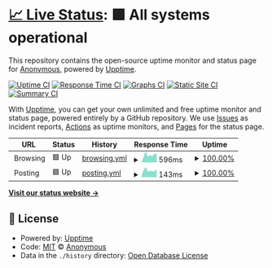 # [📈 Live Status](https://status.lolcow.farm): <!--live status--> **🟩 All systems operational**

This repository contains the open-source uptime monitor and status page for [Anonymous](https://status.lolcow.farm), powered by [Upptime](https://github.com/upptime/upptime).

[![Uptime CI](https://github.com/LCstatus/LCstatus.github.io/workflows/Uptime%20CI/badge.svg)](https://github.com/LCstatus/LCstatus.github.io/actions?query=workflow%3A%22Uptime+CI%22)
[![Response Time CI](https://github.com/LCstatus/LCstatus.github.io/workflows/Response%20Time%20CI/badge.svg)](https://github.com/LCstatus/LCstatus.github.io/actions?query=workflow%3A%22Response+Time+CI%22)
[![Graphs CI](https://github.com/LCstatus/LCstatus.github.io/workflows/Graphs%20CI/badge.svg)](https://github.com/LCstatus/LCstatus.github.io/actions?query=workflow%3A%22Graphs+CI%22)
[![Static Site CI](https://github.com/LCstatus/LCstatus.github.io/workflows/Static%20Site%20CI/badge.svg)](https://github.com/LCstatus/LCstatus.github.io/actions?query=workflow%3A%22Static+Site+CI%22)
[![Summary CI](https://github.com/LCstatus/LCstatus.github.io/workflows/Summary%20CI/badge.svg)](https://github.com/LCstatus/LCstatus.github.io/actions?query=workflow%3A%22Summary+CI%22)

With [Upptime](https://upptime.js.org), you can get your own unlimited and free uptime monitor and status page, powered entirely by a GitHub repository. We use [Issues](https://github.com/LCstatus/LCstatus.github.io/issues) as incident reports, [Actions](https://github.com/LCstatus/LCstatus.github.io/actions) as uptime monitors, and [Pages](https://status.lolcow.farm) for the status page.

<!--start: status pages-->
<!-- This summary is generated by Upptime (https://github.com/upptime/upptime) -->
<!-- Do not edit this manually, your changes will be overwritten -->
<!-- prettier-ignore -->
| URL | Status | History | Response Time | Uptime |
| --- | ------ | ------- | ------------- | ------ |
| <img alt="" src="https://icons.duckduckgo.com/ip3/null.ico" height="13"> Browsing | 🟩 Up | [browsing.yml](https://github.com/LCstatus/LCstatus.github.io/commits/HEAD/history/browsing.yml) | <details><summary><img alt="Response time graph" src="./graphs/browsing/response-time-week.png" height="20"> 596ms</summary><br><a href="https://status.lolcow.farm/history/browsing"><img alt="Response time 520" src="https://img.shields.io/endpoint?url=https%3A%2F%2Fraw.githubusercontent.com%2FLCstatus%2FLCstatus.github.io%2FHEAD%2Fapi%2Fbrowsing%2Fresponse-time.json"></a><br><a href="https://status.lolcow.farm/history/browsing"><img alt="24-hour response time 1466" src="https://img.shields.io/endpoint?url=https%3A%2F%2Fraw.githubusercontent.com%2FLCstatus%2FLCstatus.github.io%2FHEAD%2Fapi%2Fbrowsing%2Fresponse-time-day.json"></a><br><a href="https://status.lolcow.farm/history/browsing"><img alt="7-day response time 596" src="https://img.shields.io/endpoint?url=https%3A%2F%2Fraw.githubusercontent.com%2FLCstatus%2FLCstatus.github.io%2FHEAD%2Fapi%2Fbrowsing%2Fresponse-time-week.json"></a><br><a href="https://status.lolcow.farm/history/browsing"><img alt="30-day response time 506" src="https://img.shields.io/endpoint?url=https%3A%2F%2Fraw.githubusercontent.com%2FLCstatus%2FLCstatus.github.io%2FHEAD%2Fapi%2Fbrowsing%2Fresponse-time-month.json"></a><br><a href="https://status.lolcow.farm/history/browsing"><img alt="1-year response time 504" src="https://img.shields.io/endpoint?url=https%3A%2F%2Fraw.githubusercontent.com%2FLCstatus%2FLCstatus.github.io%2FHEAD%2Fapi%2Fbrowsing%2Fresponse-time-year.json"></a></details> | <details><summary><a href="https://status.lolcow.farm/history/browsing">100.00%</a></summary><a href="https://status.lolcow.farm/history/browsing"><img alt="All-time uptime 98.35%" src="https://img.shields.io/endpoint?url=https%3A%2F%2Fraw.githubusercontent.com%2FLCstatus%2FLCstatus.github.io%2FHEAD%2Fapi%2Fbrowsing%2Fuptime.json"></a><br><a href="https://status.lolcow.farm/history/browsing"><img alt="24-hour uptime 100.00%" src="https://img.shields.io/endpoint?url=https%3A%2F%2Fraw.githubusercontent.com%2FLCstatus%2FLCstatus.github.io%2FHEAD%2Fapi%2Fbrowsing%2Fuptime-day.json"></a><br><a href="https://status.lolcow.farm/history/browsing"><img alt="7-day uptime 100.00%" src="https://img.shields.io/endpoint?url=https%3A%2F%2Fraw.githubusercontent.com%2FLCstatus%2FLCstatus.github.io%2FHEAD%2Fapi%2Fbrowsing%2Fuptime-week.json"></a><br><a href="https://status.lolcow.farm/history/browsing"><img alt="30-day uptime 100.00%" src="https://img.shields.io/endpoint?url=https%3A%2F%2Fraw.githubusercontent.com%2FLCstatus%2FLCstatus.github.io%2FHEAD%2Fapi%2Fbrowsing%2Fuptime-month.json"></a><br><a href="https://status.lolcow.farm/history/browsing"><img alt="1-year uptime 96.48%" src="https://img.shields.io/endpoint?url=https%3A%2F%2Fraw.githubusercontent.com%2FLCstatus%2FLCstatus.github.io%2FHEAD%2Fapi%2Fbrowsing%2Fuptime-year.json"></a></details>
| <img alt="" src="https://icons.duckduckgo.com/ip3/null.ico" height="13"> Posting | 🟩 Up | [posting.yml](https://github.com/LCstatus/LCstatus.github.io/commits/HEAD/history/posting.yml) | <details><summary><img alt="Response time graph" src="./graphs/posting/response-time-week.png" height="20"> 143ms</summary><br><a href="https://status.lolcow.farm/history/posting"><img alt="Response time 178" src="https://img.shields.io/endpoint?url=https%3A%2F%2Fraw.githubusercontent.com%2FLCstatus%2FLCstatus.github.io%2FHEAD%2Fapi%2Fposting%2Fresponse-time.json"></a><br><a href="https://status.lolcow.farm/history/posting"><img alt="24-hour response time 199" src="https://img.shields.io/endpoint?url=https%3A%2F%2Fraw.githubusercontent.com%2FLCstatus%2FLCstatus.github.io%2FHEAD%2Fapi%2Fposting%2Fresponse-time-day.json"></a><br><a href="https://status.lolcow.farm/history/posting"><img alt="7-day response time 143" src="https://img.shields.io/endpoint?url=https%3A%2F%2Fraw.githubusercontent.com%2FLCstatus%2FLCstatus.github.io%2FHEAD%2Fapi%2Fposting%2Fresponse-time-week.json"></a><br><a href="https://status.lolcow.farm/history/posting"><img alt="30-day response time 135" src="https://img.shields.io/endpoint?url=https%3A%2F%2Fraw.githubusercontent.com%2FLCstatus%2FLCstatus.github.io%2FHEAD%2Fapi%2Fposting%2Fresponse-time-month.json"></a><br><a href="https://status.lolcow.farm/history/posting"><img alt="1-year response time 189" src="https://img.shields.io/endpoint?url=https%3A%2F%2Fraw.githubusercontent.com%2FLCstatus%2FLCstatus.github.io%2FHEAD%2Fapi%2Fposting%2Fresponse-time-year.json"></a></details> | <details><summary><a href="https://status.lolcow.farm/history/posting">100.00%</a></summary><a href="https://status.lolcow.farm/history/posting"><img alt="All-time uptime 98.31%" src="https://img.shields.io/endpoint?url=https%3A%2F%2Fraw.githubusercontent.com%2FLCstatus%2FLCstatus.github.io%2FHEAD%2Fapi%2Fposting%2Fuptime.json"></a><br><a href="https://status.lolcow.farm/history/posting"><img alt="24-hour uptime 100.00%" src="https://img.shields.io/endpoint?url=https%3A%2F%2Fraw.githubusercontent.com%2FLCstatus%2FLCstatus.github.io%2FHEAD%2Fapi%2Fposting%2Fuptime-day.json"></a><br><a href="https://status.lolcow.farm/history/posting"><img alt="7-day uptime 100.00%" src="https://img.shields.io/endpoint?url=https%3A%2F%2Fraw.githubusercontent.com%2FLCstatus%2FLCstatus.github.io%2FHEAD%2Fapi%2Fposting%2Fuptime-week.json"></a><br><a href="https://status.lolcow.farm/history/posting"><img alt="30-day uptime 100.00%" src="https://img.shields.io/endpoint?url=https%3A%2F%2Fraw.githubusercontent.com%2FLCstatus%2FLCstatus.github.io%2FHEAD%2Fapi%2Fposting%2Fuptime-month.json"></a><br><a href="https://status.lolcow.farm/history/posting"><img alt="1-year uptime 96.43%" src="https://img.shields.io/endpoint?url=https%3A%2F%2Fraw.githubusercontent.com%2FLCstatus%2FLCstatus.github.io%2FHEAD%2Fapi%2Fposting%2Fuptime-year.json"></a></details>

<!--end: status pages-->

[**Visit our status website →**](https://status.lolcow.farm)

## 📄 License

- Powered by: [Upptime](https://github.com/upptime/upptime)
- Code: [MIT](./LICENSE) © [Anonymous](https://status.lolcow.farm)
- Data in the `./history` directory: [Open Database License](https://opendatacommons.org/licenses/odbl/1-0/)
